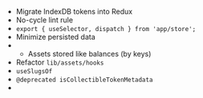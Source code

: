 - Migrate IndexDB tokens into Redux
- No-cycle lint rule
- `export { useSelector, dispatch } from 'app/store';`
- Minimize persisted data
- - Assets stored like balances (by keys)
- Refactor `lib/assets/hooks`
- `useSlugsOf`
- `@deprecated isCollectibleTokenMetadata`
-
